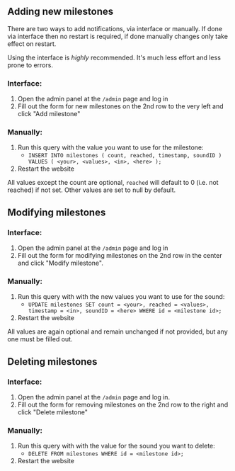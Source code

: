 ## Adding new milestones

There are two ways to add notifications, via interface or manually.
If done via interface then no restart is required, if done manually changes only take effect on restart.

Using the interface is _highly_ recommended. It's much less effort and less prone to errors.

### Interface:
1) Open the admin panel at the `/admin` page and log in
2) Fill out the form for new milestones on the 2nd row to the very left and click "Add milestone"

### Manually:
1) Run this query with the value you want to use for the milestone:
	- `INSERT INTO milestones ( count, reached, timestamp, soundID ) VALUES ( <your>, <values>, <in>, <here> );`
3) Restart the website

All values except the count are optional, `reached` will default to 0 (i.e. not reached) if not set.
Other values are set to null by default.

## Modifying milestones

### Interface:
1) Open the admin panel at the `/admin` page and log in
2) Fill out the form for modifying milestones on the 2nd row in the center and click "Modify milestone".

### Manually:
1) Run this query with with the new values you want to use for the sound:
	- `UPDATE milestones SET count = <your>, reached = <values>, timestamp = <in>, soundID = <here> WHERE id = <milestone id>;`
2) Restart the website

All values are again optional and remain unchanged if not provided, but any one must be filled out.

## Deleting milestones

### Interface:
1) Open the admin panel at the `/admin` page and log in.
2) Fill out the form for removing milestones on the 2nd row to the right and click "Delete milestone"

### Manually:
1) Run this query with with the value for the sound you want to delete:
	- `DELETE FROM milestones WHERE id = <milestone id>;`
2) Restart the website